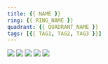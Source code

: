 ```yaml
---
title: {{ NAME }}
ring: {{ RING_NAME }}
quadrant: {{ QUADRANT_NAME }}
tags: [{{ TAG1, TAG2, TAG3 }}]
---
```


<!-- Related documentation if any   -->
<!-- Related tooling if any -->
<!-- Related infrastructure if any -->
<!-- Goto people -->

[![](https://img.shields.io/badge/documentation-0c7cba?logo=gitbook&logoColor=000&style=flat)](https://rvr06.github.io/c4-bootcamp/)
[![](https://img.shields.io/badge/tooling-ef8d22?logo=hackthebox&logoColor=000&style=flat)](https://rvr06.github.io/cornifer/)
[![](https://img.shields.io/badge/infrastructure-19967d?logo=serverfault&logoColor=000&style=flat)](https://github.com/rvr06/c4-bootcamp)
[![](https://img.shields.io/badge/goto%20person-834187?logo=ubuntu&logoColor=000&style=flat)](https://github.com/RVR06)
[![](https://img.shields.io/badge/github-de5f85?logo=github&logoColor=000&style=flat)](https://github.com/rvr06/c4-bootcamp)

<!-- Focus on the contextual traits we used to make the decision, rather than the marketing paper of the technology.   -->
<!-- Should link to a matching `ADR` or `AAP` discussion to provide more insights. -->